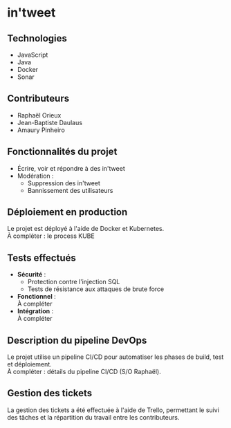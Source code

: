 # in'tweet

## Technologies
- JavaScript
- Java
- Docker
- Sonar

## Contributeurs
- Raphaël Orieux
- Jean-Baptiste Daulaus
- Amaury Pinheiro

## Fonctionnalités du projet
- Écrire, voir et répondre à des in'tweet
- Modération :
  - Suppression des in'tweet
  - Bannissement des utilisateurs

## Déploiement en production
Le projet est déployé à l'aide de Docker et Kubernetes.  
À compléter : le process KUBE

## Tests effectués
- **Sécurité** :
  - Protection contre l'injection SQL
  - Tests de résistance aux attaques de brute force
- **Fonctionnel** :  
  À compléter
- **Intégration** :  
  À compléter

## Description du pipeline DevOps
Le projet utilise un pipeline CI/CD pour automatiser les phases de build, test et déploiement.  
À compléter : détails du pipeline CI/CD (S/O Raphaël).

## Gestion des tickets
La gestion des tickets a été effectuée à l'aide de Trello, permettant le suivi des tâches et la répartition du travail entre les contributeurs.
